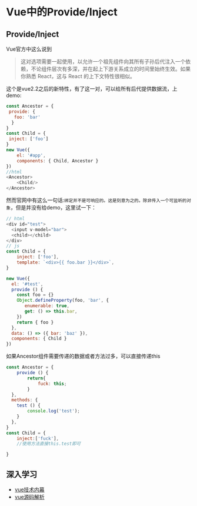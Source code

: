 # Vue中的Provide/Inject

## Provide/Inject

Vue官方中这么说到
>这对选项需要一起使用，以允许一个祖先组件向其所有子孙后代注入一个依赖，不论组件层次有多深，并在起上下游关系成立的时间里始终生效。如果你熟悉 React，这与 React 的上下文特性很相似。

这个是vue2.2之后的新特性，有了这一对，可以给所有后代提供数据流，上demo:

```js
const Ancestor = {
 provide: {
   foo: 'bar'
  }
}
const Child = {
 inject: ['foo']
}
new Vue({
	el: '#app', 
 	components: { Child, Ancestor }
})
//html
<Ancestor>
    <Child/>
</Ancestor>

```

然而官网中有这么一句话:`绑定并不是可响应的。这是刻意为之的。除非传入一个可监听的对象`，但是并没有给demo，这里试一下：

```js
// html
<div id="test">
  <input v-model="bar">
  <child></child>  
</div>
// js
const Child = {
	inject: ['foo'],
	template: `<div>{{ foo.bar }}</div>`,
}

new Vue({
  el: '#test',
  provide () {
    const foo = {}
    Object.defineProperty(foo, 'bar', {
       enumerable: true,
       get: () => this.bar,
    })
    return { foo }
  },
  data: () => ({ bar: 'baz' }),
  components: { Child }
})

```
如果Ancestor组件需要传递的数据或者方法过多，可以直接传递this
```js
const Ancestor = {
    provide () {
        return{
            fuck: this;
        }
  },
  methods: {
  	test () {
    	console.log('test');
    }
  },
}
const Child = {
    inject:['fuck'],
    //使用方法直接this.test即可

}
```


## 深入学习
- [vue技术内幕](http://hcysun.me/vue-design/) 
- [vue源码解析](https://ustbhuangyi.github.io/vue-analysis/)